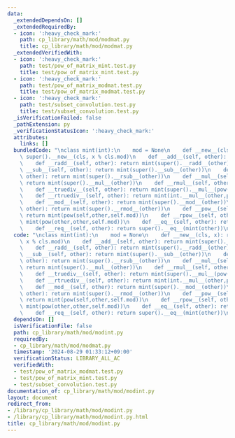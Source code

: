 ```yaml
---
data:
  _extendedDependsOn: []
  _extendedRequiredBy:
  - icon: ':heavy_check_mark:'
    path: cp_library/math/mod/modmat.py
    title: cp_library/math/mod/modmat.py
  _extendedVerifiedWith:
  - icon: ':heavy_check_mark:'
    path: test/pow_of_matrix_mint.test.py
    title: test/pow_of_matrix_mint.test.py
  - icon: ':heavy_check_mark:'
    path: test/pow_of_matrix_modmat.test.py
    title: test/pow_of_matrix_modmat.test.py
  - icon: ':heavy_check_mark:'
    path: test/subset_convolution.test.py
    title: test/subset_convolution.test.py
  _isVerificationFailed: false
  _pathExtension: py
  _verificationStatusIcon: ':heavy_check_mark:'
  attributes:
    links: []
  bundledCode: "\nclass mint(int):\n    mod = None\n    def __new__(cls, x): return\
    \ super().__new__(cls, x % cls.mod)\n    def __add__(self, other): return mint(super().__add__(other))\n\
    \    def __radd__(self, other): return mint(super().__radd__(other))\n    def\
    \ __sub__(self, other): return mint(super().__sub__(other))\n    def __rsub__(self,\
    \ other): return mint(super().__rsub__(other))\n    def __mul__(self, other):\
    \ return mint(super().__mul__(other))\n    def __rmul__(self, other): return mint(super().__rmul__(other))\n\
    \    def __truediv__(self, other): return mint(super().__mul__(pow(other,-1,self.mod)))\n\
    \    def __rtruediv__(self, other): return mint(int.__mul__(other,pow(self,-1,self.mod)))\n\
    \    def __mod__(self, other): return mint(super().__mod__(other))\n    def __rmod__(self,\
    \ other): return mint(super().__rmod__(other))\n    def __pow__(self, other):\
    \ return mint(pow(self,other,self.mod))\n    def __rpow__(self, other): return\
    \ mint(pow(other,other,self.mod))\n    def __eq__(self, other): return super().__eq__(mint(other))\n\
    \    def __req__(self, other): return super().__eq__(mint(other))\n\n"
  code: "\nclass mint(int):\n    mod = None\n    def __new__(cls, x): return super().__new__(cls,\
    \ x % cls.mod)\n    def __add__(self, other): return mint(super().__add__(other))\n\
    \    def __radd__(self, other): return mint(super().__radd__(other))\n    def\
    \ __sub__(self, other): return mint(super().__sub__(other))\n    def __rsub__(self,\
    \ other): return mint(super().__rsub__(other))\n    def __mul__(self, other):\
    \ return mint(super().__mul__(other))\n    def __rmul__(self, other): return mint(super().__rmul__(other))\n\
    \    def __truediv__(self, other): return mint(super().__mul__(pow(other,-1,self.mod)))\n\
    \    def __rtruediv__(self, other): return mint(int.__mul__(other,pow(self,-1,self.mod)))\n\
    \    def __mod__(self, other): return mint(super().__mod__(other))\n    def __rmod__(self,\
    \ other): return mint(super().__rmod__(other))\n    def __pow__(self, other):\
    \ return mint(pow(self,other,self.mod))\n    def __rpow__(self, other): return\
    \ mint(pow(other,other,self.mod))\n    def __eq__(self, other): return super().__eq__(mint(other))\n\
    \    def __req__(self, other): return super().__eq__(mint(other))\n\n"
  dependsOn: []
  isVerificationFile: false
  path: cp_library/math/mod/modint.py
  requiredBy:
  - cp_library/math/mod/modmat.py
  timestamp: '2024-08-29 01:33:12+09:00'
  verificationStatus: LIBRARY_ALL_AC
  verifiedWith:
  - test/pow_of_matrix_modmat.test.py
  - test/pow_of_matrix_mint.test.py
  - test/subset_convolution.test.py
documentation_of: cp_library/math/mod/modint.py
layout: document
redirect_from:
- /library/cp_library/math/mod/modint.py
- /library/cp_library/math/mod/modint.py.html
title: cp_library/math/mod/modint.py
---
```

